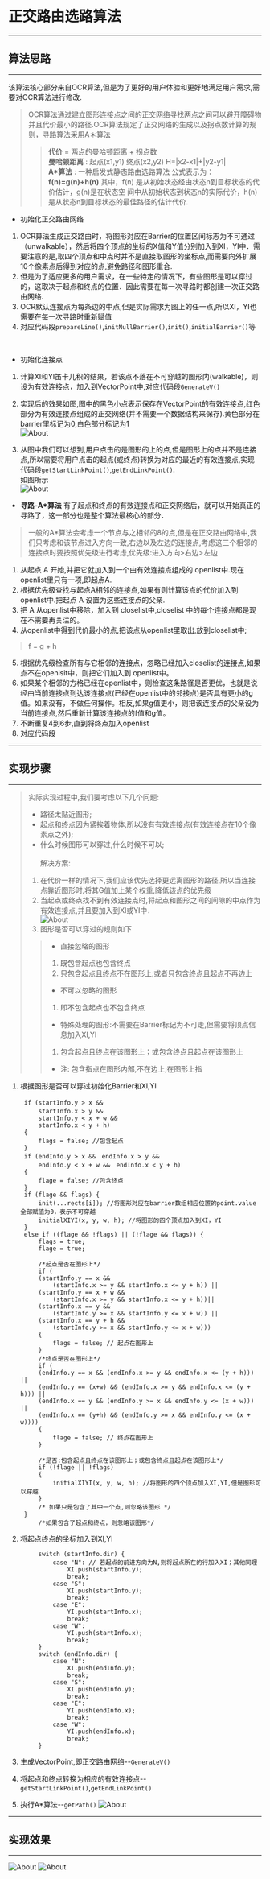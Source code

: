# 正交路由选路算法
***
## 算法思路
***
该算法核心部分来自OCR算法,但是为了更好的用户体验和更好地满足用户需求,需要对OCR算法进行修改.
> OCR算法通过建立图形连接点之间的正交网络寻找两点之间可以避开障碍物并且代价最小的路径.OCR算法规定了正交网络的生成以及拐点数计算的规则，寻路算法采用A＊算法
>>**代价** = 两点的曼哈顿距离 + 拐点数<br >
>>**曼哈顿距离** : 起点(x1,y1) 终点(x2,y2) H=|x2-x1|+|y2-y1|<br >
>>**A*算法** : 一种启发式静态路由选路算法
公式表示为：**f(n)=g(n)+h(n)**
其中，f(n) 是从初始状态经由状态n到目标状态的代价估计，g(n)是在状态空    间中从初始状态到状态n的实际代价，h(n)是从状态n到目标状态的最佳路径的估计代价.<br >

* 初始化正交路由网络
1. OCR算法生成正交路由时，将图形对应在Barrier的位置区间标志为不可通过（unwalkable），然后将四个顶点的坐标的X值和Y值分别加入到XI，YI中．需要注意的是,取四个顶点和中点时并不是直接取图形的坐标点,而需要向外扩展10个像素点后得到对应的点,避免路径和图形重合.
2. 但是为了适应更多的用户需求，在一些特定的情况下，有些图形是可以穿过的，这取决于起点和终点的位置．因此需要在每一次寻路时都创建一次正交路由网络.
3. OCR默认连接点为每条边的中点,但是实际需求为图上的任一点,所以XI，YI也需要在每一次寻路时重新赋值
4. 对应代码段`prepareLine()`,`initNullBarrier()`,`init()`,`initialBarrier()`等
<br>

* 初始化连接点
1. 计算XI和YI笛卡儿积的结果，若该点不落在不可穿越的图形内(walkable)，则设为有效连接点，加入到VectorPoint中,对应代码段`GenerateV()`
2. 实现后的效果如图,图中的黑色小点表示保存在VectorPoint的有效连接点,红色部分为有效连接点组成的正交网络(并不需要一个数据结构来保存).黄色部分在barrier里标记为0,白色部分标记为1<br>
![About](图1.png)<br>

3. 从图中我们可以想到,用户点击的是图形的上的点,但是图形上的点并不是连接点,所以需要将用户点击的起点(或终点)转换为对应的最近的有效连接点,实现代码段`getStartLinkPoint()`,`getEndLinkPoint()`.<br>
如图所示<br>
![About](图2.png)<br>

* **寻路-A*算法**
有了起点和终点的有效连接点和正交网络后，就可以开始真正的寻路了，这一部分也是整个算法最核心的部分．
> 一般的A*算法会考虑一个节点与之相邻的8的点,但是在正交路由网络中,我们只考虑和该节点进入方向一致,右边以及左边的连接点,考虑这三个相邻的连接点时要按照优先级进行考虑,优先级:进入方向>右边>左边

1. 从起点 A 开始,并把它就加入到一个由有效连接点组成的 openlist中.现在openlist里只有一项,即起点A.
2. 根据优先级查找与起点A相邻的连接点,如果有则计算该点的代价加入到openlist中.把起点 A 设置为这些连接点的父亲.
3. 把 A 从openlist中移除，加入到 closelist中,closelist 中的每个连接点都是现在不需要再关注的。
4. 从openlist中得到代价最小的点,把该点从openlist里取出,放到closelist中;
>f = g + h
5. 根据优先级检查所有与它相邻的连接点，忽略已经加入closelist的连接点,如果点不在openlsit中，则把它们加入到 openlist中。
6. 如果某个相邻的方格已经在openlist中，则检查这条路径是否更优，也就是说经由当前连接点到达该连接点(已经在openlist中的邻接点)是否具有更小的g值。如果没有，不做任何操作。相反,如果g值更小，则把该连接点的父亲设为当前连接点,然后重新计算该连接点的f值和g值。
7. 不断重复4到6步,直到将终点加入openlist
8. 对应代码段

***
## 实现步骤
***
>实际实现过程中,我们要考虑以下几个问题:
>* 路径太贴近图形;
>* 起点和终点因为紧挨着物体,所以没有有效连接点(有效连接点在10个像素点之外);
>* 什么时候图形可以穿过,什么时候不可以;  
><br>解决方案:
> 1. 在代价一样的情况下,我们应该优先选择更远离图形的路径,所以当连接点靠近图形时,将其G值加上某个权重,降低该点的优先级
> 2. 当起点或终点找不到有效连接点时,将起点和图形之间的间隙的中点作为有效连接点,并且要加入到XI或YI中．<br>
![About](图3.jpg) <br>
>3. 图形是否可以穿过的规则如下
>> * 直接忽略的图形
>>1. 既包含起点也包含终点
>>2. 只包含起点且终点不在图形上;或者只包含终点且起点不再边上
>>* 不可以忽略的图形
>>1. 即不包含起点也不包含终点
>>* 特殊处理的图形:不需要在Barrier标记为不可走,但需要将顶点信息加入XI,YI
>>1. 包含起点且终点在该图形上；或包含终点且起点在该图形上
>>* 注: 包含指点在图形内部,不在边上;在图形上指

1. 根据图形是否可以穿过初始化Barrier和XI,YI		

		if (startInfo.y > x &&　
			startInfo.x > y &&　
			startInfo.y < x + w &&
			startInfo.x < y + h)
		{
			flags = false; //包含起点
		}  
		if (endInfo.y > x &&　endInfo.x > y &&　
			endInfo.y < x + w &&　endInfo.x < y + h) 
		{
			flage = false; //包含终点
		}
		if (flage && flags) {
			init(...rects[i]); //将图形对应在barrier数组相应位置的point.value全部赋值为0，表示不可穿越
			initialXIYI(x, y, w, h); //将图形的四个顶点加入到XI，YI
		} 
		else if ((flage && !flags) || (!flage && flags)) {
			flags = true;
			flage = true;

			/*起点是否在图形上*/
			if (
			(startInfo.y == x && 
				(startInfo.x >= y && startInfo.x <= y + h)) ||
			(startInfo.y == x + w &&
				(startInfo.x >= y && startInfo.x <= y + h))||
			(startInfo.x == y && 
				(startInfo.y >= x && startInfo.y <= x + w)) ||
			(startInfo.x == y + h &&
				(startInfo.y >= x && startInfo.y <= x + w))) 
			{
				flags = false; // 起点在图形上
			} 
			/*终点是否在图形上*/
			if (
			(endInfo.y == x && (endInfo.x >= y && endInfo.x <= (y + h))) ||
			(endInfo.y == (x+w) && (endInfo.x >= y && endInfo.x <= (y + h))) ||
			(endInfo.x == y && (endInfo.y >= x && endInfo.y <= (x + w))) ||
			(endInfo.x == (y+h) && (endInfo.y >= x && endInfo.y <= (x + w)))) 
			{
				flage = false; // 终点在图形上
			}

			/*是否:包含起点且终点在该图形上；或包含终点且起点在该图形上*/
			if (!flage || !flags)
			{
				initialXIYI(x, y, w, h); //将图形的四个顶点加入XI,YI,但是图形可以穿越
			}
			/* 如果只是包含了其中一个点,则忽略该图形 */
		}
		    /*如果包含了起点和终点，则忽略该图形*/
	
2. 将起点终点的坐标加入到XI,YI　

        	switch (startInfo.dir) {
        		case "N": // 若起点的前进方向为N,则将起点所在的行加入XI；其他同理
        			XI.push(startInfo.y);
        			break;
        		case "S":
        			XI.push(startInfo.y);
        			break;
        		case "E":
        			YI.push(startInfo.x);
        			break;
        		case "W":
        			YI.push(startInfo.x);
        			break;
        	}
        	switch (endInfo.dir) {
        		case "N":
        			XI.push(endInfo.y);
        			break;
        		case "S":
        			XI.push(endInfo.y);
        			break;
        		case "E":
        			YI.push(endInfo.x);
        			break;
        		case "W":
        			YI.push(endInfo.x);
        			break;
        	}
3. 生成VectorPoint,即正交路由网络--`GenerateV()`
4. 将起点和终点转换为相应的有效连接点--`getStartLinkPoint()`,`getEndLinkPoint()`
5. 执行A*算法--`getPath()`
![About](流程图.png)<br>

***
## 实现效果
***
![About](图4.jpg) 
![About](图5.png) 


